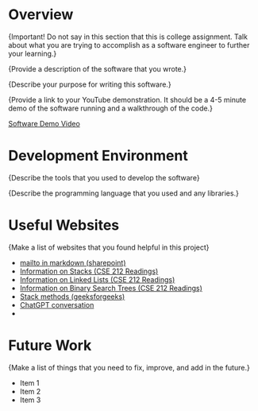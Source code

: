 # Overview

{Important! Do not say in this section that this is college assignment. Talk about what you are trying to accomplish as
a software engineer to further your learning.}

{Provide a description of the software that you wrote.}

{Describe your purpose for writing this software.}

{Provide a link to your YouTube demonstration. It should be a 4-5 minute demo of the software running and a walkthrough
of the code.}

[Software Demo Video](http://youtube.link.goes.here)

# Development Environment

{Describe the tools that you used to develop the software}

{Describe the programming language that you used and any libraries.}

# Useful Websites

{Make a list of websites that you found helpful in this project}

- [mailto in markdown (sharepoint)](https://sharepoint.stackexchange.com/questions/279072/adding-mailto-in-markdown-element-on-sharepoint-site)
- [Information on Stacks (CSE 212 Readings)](https://byui-cse.github.io/cse212-csharp/lesson03/prepare)
- [Information on Linked Lists (CSE 212 Readings)](https://byui-cse.github.io/cse212-csharp/lesson07/prepare)
- [Information on Binary Search Trees (CSE 212 Readings)](https://byui-cse.github.io/cse212-csharp/lesson09/prepare)
- [Stack methods (geeksforgeeks)](https://www.geeksforgeeks.org/c-sharp-stack-class/)
- [ChatGPT conversation](https://chat.openai.com/c/bc58560e-1f79-4bbc-aaf9-b6b1d2faab5b)
- 

# Future Work

{Make a list of things that you need to fix, improve, and add in the future.}

- Item 1
- Item 2
- Item 3